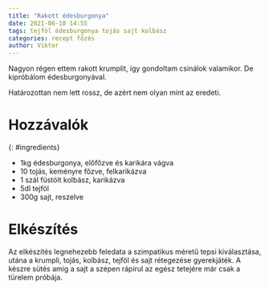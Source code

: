 ```yaml
---
title: "Rakott édesburgonya"
date: 2021-06-10 14:55
tags: tejföl édesburgonya tojás sajt kolbász
categories: recept főzés
author: Viktor
---
```

Nagyon régen ettem rakott krumplit, így gondoltam csinálok valamikor. De kipróbálom édesburgonyával.

Határozottan nem lett rossz, de azért nem olyan mint az eredeti.

# Hozzávalók
{: #ingredients}

- 1kg édesburgonya, előfőzve és karikára vágva
- 10 tojás, keményre főzve, felkarikázva
- 1 szál füstölt kolbász, karikázva
- 5dl tejföl
- 300g sajt, reszelve

# Elkészítés
Az elkészítés legnehezebb feledata a szimpatikus méretű tepsi kiválasztása, utána a krumpli, tojás, kolbász, tejföl és sajt rétegezése gyerekjáték. A készre sütés amíg a sajt a szépen rápirul az egész tetejére már csak a türelem próbája.
